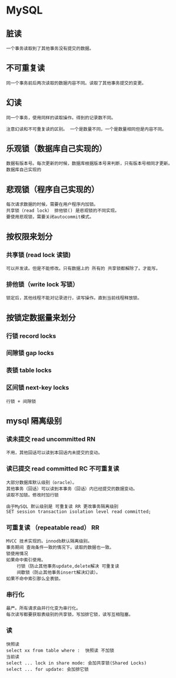 # MySQL

## 脏读
    一个事务读取到了其他事务没有提交的数据。
## 不可重复读
    同一个事务前后两次读取的数据内容不同。读取了其他事务提交的变更。
## 幻读
    同一个事务，使用同样的读取操作。得到的记录数不同。

    注意幻读和不可重复读的区别。 一个是数量不同，一个是数量相同但是内容不同。

## 乐观锁（数据库自己实现的）
    数据有版本号。每次更新的时候，数据库根据版本号来判断，只有版本号相同才更新。
    数据库自己实现的
## 悲观锁（程序自己实现的）
    每次请求数据的时候，需要在用户程序内加锁。
    共享锁（read lock） 排他锁() 是悲观锁的不同实现。
    要使用悲观锁，需要关闭autocommit模式。

## 按权限来划分
### 共享锁 (read lock 读锁)
    可以并发读。但是不能修改。只有数据上的 所有的 共享锁都解除了。才能写。
### 排他锁（write lock 写锁）
    锁定后，其他线程不能对记录进行，读写操作。直到当前线程释放锁。

## 按锁定数据量来划分
### 行锁   record locks
### 间隙锁  gap locks
### 表锁   table locks
### 区间锁  next-key locks
    行锁 + 间隙锁 

## mysql 隔离级别

### 读未提交  read uncommitted RN 
    不用，其他回话可以读到本回话内未提交的变动。

### 读已提交 read committed  RC  不可重复读
    大部分数据库默认级别（oracle）。
    其他事务（回话）可以读到本事务（回话）内已经提交的数据变动。 
    读取不加锁。修改时加行锁

    由于MySQL 默认级别是 可重复读 RR 更改事务隔离级别
    SET session transaction isolation level read committed;

### 可重复读 （repeatable read） RR 
    MVCC 技术实现的。innodb默认隔离级别。
    事务期间 查询条件一致的情况下。读取的数据也一致。
    锁使用情况
    如果命中索引使用。
        行锁（防止其他事务update,delete解决 可重复读
        间歇锁（防止其他事务insert解决幻读）。
    如果不命中索引那么全表锁。

### 串行化  
    最严。所有请求由并行化变为串行化。
    每次读写都要获取表级别的共享锁，写加排它锁，读写互相阻塞。

### 读
    快照读
    select xx from table where :  快照读 不加锁
    当前读
    select ... lock in share mode: 会加共享锁(Shared Locks)
    select ... for update: 会加排它锁




